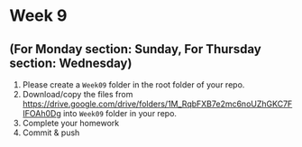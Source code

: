 # Week 9
## (For Monday section: Sunday, For Thursday section: Wednesday)

1. Please create a `Week09` folder in the root folder of your repo.
2. Download/copy the files from https://drive.google.com/drive/folders/1M_RqbFXB7e2mc6noUZhGKC7FIFOAh0Dg into `Week09` folder in your repo. 
3. Complete your homework 
4. Commit & push
